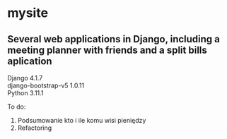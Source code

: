 # mysite
## Several web applications in Django, including a meeting planner with friends and a split bills aplication

Django 4.1.7  
django-bootstrap-v5 1.0.11  
Python 3.11.1  

To do:  
1. Podsumowanie kto i ile komu wisi pieniędzy
1. Refactoring